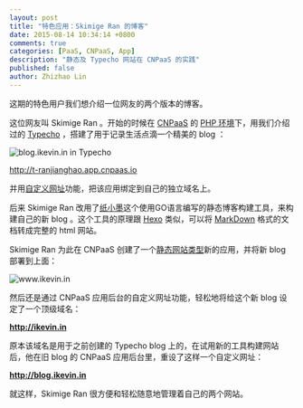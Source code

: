 ```yaml
---
layout: post
title: "特色应用：Skimige Ran 的博客"
date: 2015-08-14 10:34:14 +0800
comments: true
categories: [PaaS, CNPaaS, App]
description: "静态及 Typecho 网站在 CNPaaS 的实践"
published: false
author: Zhizhao Lin
---
```


这期的特色用户我们想介绍一位网友的两个版本的博客。

这位网友叫 Skimige Ran 。开始的时候在 [CNPaaS] 的 [PHP 环境]下，用我们介绍过的 [Typecho] ，搭建了用于记录生活点滴一个精美的 blog ：

<img class="center" src="{{root_url}}/images/posts/fa04a.jpg" title="blog.ikevin.in in Typecho"></img>

<http://t-ranjianghao.app.cnpaas.io>

并用[自定义网址]功能，把该应用绑定到自己的独立域名上。

后来 Skimige Ran 改用了[纸小墨]这个使用GO语言编写的静态博客构建工具，来构建自己的新 blog 。这个工具的原理跟 [Hexo] 类似，可以将 [MarkDown] 格式的文档转成完整的 html 网站。

Skimige Ran 为此在 CNPaaS 创建了一个[静态网站类型]新的应用，并将新 blog 部署到上面：

<img class="center" src="{{root_url}}/images/posts/fa04b.jpg" title="www.ikevin.in"></img>

然后还是通过 CNPaaS 应用后台的自定义网址功能，轻松地将给这个新 blog 设定了一个顶级域名：

**<http://ikevin.in>**

原本该域名是用于之前创建的 Typecho blog 上的，在试用新的工具构建网站后，他在旧 blog 的 CNPaaS 应用后台里，重设了这样一个自定义网址：

**<http://blog.ikevin.in>**

就这样，Skimige Ran 很方便和轻松随意地管理着自己的两个网站。



[CNPaas]:http://www.cnpaas.io
[Hexo]:http://hexo.io
[MarkDown]:http://daringfireball.net/projects/markdown/
[静态网站类型]:http://doc.cnpaas.io/tutorial/static.html
[PHP 环境]:http://doc.cnpaas.io/usage/php.html
[Typecho]:http://doc.cnpaas.io/tutorial/typecho.html
[自定义网址]:http://doc.cnpaas.io/usage/custom-domains.html
[纸小墨]:http://www.inkpaper.io
